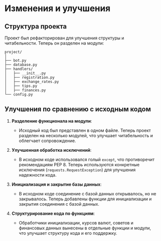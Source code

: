 # Изменения и улучшения

## Структура проекта

Проект был рефакторирован для улучшения структуры и читабельности. Теперь он разделен на модули:

```
project/
│
├── bot.py
├── database.py
├── handlers/
│   ├── __init__.py
│   ├── registration.py
│   ├── exchange_rates.py
│   ├── tips.py
│   ├── finances.py
└── config.py
```

## Улучшения по сравнению с исходным кодом

1. **Разделение функционала на модули**:
   - Исходный код был представлен в одном файле. Теперь проект разделен на несколько модулей, что улучшает читабельность и облегчает сопровождение.

2. **Улучшенная обработка исключений**:
   - В исходном коде использовался голый `except`, что противоречит рекомендациям PEP 8. Теперь используются конкретные исключения (`requests.RequestException`) для улучшения надежности кода.

3. **Инициализация и закрытие базы данных**:
   - В исходном коде соединение с базой данных открывалось, но не закрывалось. Теперь добавлены функции для инициализации и закрытия соединения с базой данных.

4. **Структурирование кода по функциям**:
   - Обработчики инициализации, курсов валют, советов и финансовых данных вынесены в отдельные функции и модули, что улучшает структуру кода и его поддержку.